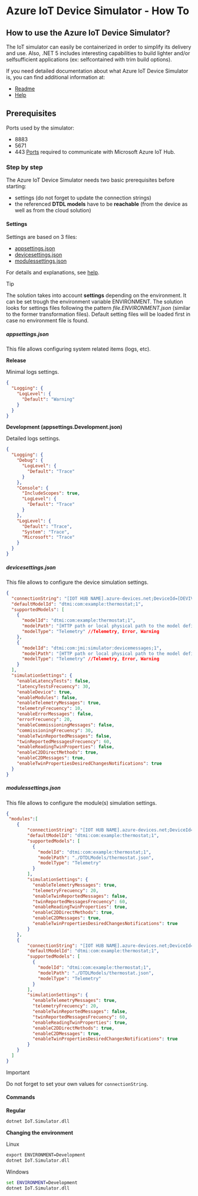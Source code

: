 ﻿# Azure IoT Device Simulator - How To


## How to use the Azure IoT Device Simulator?

The IoT simulator can easily be containerized in order to simplify its delivery and use.
Also, .NET 5 includes interesting capabilities to build lighter and/or selfsufficient applications (ex: selfcontained with trim build options).

If you need detailed documentation about what Azure IoT Device Simulator is, you can find additional information at:
 - [Readme](../Readme.md)
 - [Help](Help.md)


## Prerequisites

Ports used by the simulator:
 - 8883
 - 5671
 - 443
[Ports](https://docs.microsoft.com/en-us/azure/iot-hub/iot-hub-devguide-protocols) required to communicate with Microsoft Azure IoT Hub.


### Step by step
The Azure IoT Device Simulator needs two basic prerequisites before starting:
 - settings (do not forget to update the connection strings)
 - the referenced **DTDL models** have to be **reachable** (from the device as well as from the cloud solution)

#### Settings
Settings are based on 3 files:
 - [appsettings.json](#appsettings.json)
 - [devicesettings.json](#devicesettings.json)
 - [modulessettings.json](#modulessettings.json)

For details and explanations, see [help](Help.md).

> [!TIP]
> 
> The solution takes into account **settings** depending on the environment.
> It can be set trough the environment variable ENVIRONMENT.
> The solution looks for settings files following the pattern *file.ENVIRONMENT.json* (similar to the former transformation files).
> Default setting files will be loaded first in case no environment file is found.

##### appsettings.json
This file allows configuring system related items (logs, etc).

**Release**

Minimal logs settings.
```json
{
  "Logging": {
    "LogLevel": {
      "Default": "Warning"
    }
  }
}
```

**Development (appsettings.Development.json)**

Detailed logs settings.
```json
{
  "Logging": {
    "Debug": {
      "LogLevel": {
        "Default": "Trace"
      }
    },
    "Console": {
      "IncludeScopes": true,
      "LogLevel": {
        "Default": "Trace"
      }
    },
    "LogLevel": {
      "Default": "Trace",
      "System": "Trace",
      "Microsoft": "Trace"
    }
  }
}
```

##### devicesettings.json
This file allows to configure the device simulation settings.

```json
{
  "connectionString": "[IOT HUB NAME].azure-devices.net;DeviceId=[DEVIVE ID];SharedAccessKey=[SHARED KEY]",
  "defaultModelId": "dtmi:com:example:thermostat;1",
  "supportedModels": [
    {
      "modelId": "dtmi:com:example:thermostat;1",
      "modelPath": "[HTTP path or local physical path to the model definition]",
      "modelType": "Telemetry" //Telemetry, Error, Warning
    },
    {
      "modelId": "dtmi:com:jmi:simulator:devicemessages;1",
      "modelPath": "[HTTP path or local physical path to the model definition]",
      "modelType": "Telemetry" //Telemetry, Error, Warning
    }
  ],
  "simulationSettings": {
    "enableLatencyTests": false,
    "latencyTestsFrecuency": 30,
    "enableDevice": true,
    "enableModules": false,
    "enableTelemetryMessages": true,
    "telemetryFrecuency": 10,
    "enableErrorMessages": false,
    "errorFrecuency": 20,
    "enableCommissioningMessages": false,
    "commissioningFrecuency": 30,
    "enableTwinReportedMessages": false,
    "twinReportedMessagesFrecuency": 60,
    "enableReadingTwinProperties": false,
    "enableC2DDirectMethods": true,
    "enableC2DMessages": true,
    "enableTwinPropertiesDesiredChangesNotifications": true
  }
}

```

##### modulessettings.json
This file allows to configure the module(s) simulation settings.

```json
{
 "modules":[
    {
        "connectionString": "[IOT HUB NAME].azure-devices.net;DeviceId=[DEVIVE ID];ModuleId=[MODULE ID];SharedAccessKey=[SHARED KEY]",
        "defaultModelId": "dtmi:com:example:thermostat;1",
        "supportedModels": [
          {
            "modelId": "dtmi:com:example:thermostat;1",
            "modelPath": "./DTDLModels/thermostat.json",
            "modelType": "Telemetry"
          }
        ],
        "simulationSettings": {
          "enableTelemetryMessages": true,
          "telemetryFrecuency": 20,
          "enableTwinReportedMessages": false,
          "twinReportedMessagesFrecuency": 60,
          "enableReadingTwinProperties": true,
          "enableC2DDirectMethods": true,
          "enableC2DMessages": true,
          "enableTwinPropertiesDesiredChangesNotifications": true
        }
    },
    {
        "connectionString": "[IOT HUB NAME].azure-devices.net;DeviceId=[DEVIVE ID];ModuleId=[MODULE ID];SharedAccessKey=[SHARED KEY]",
        "defaultModelId": "dtmi:com:example:thermostat;1",
        "supportedModels": [
          {
            "modelId": "dtmi:com:example:thermostat;1",
            "modelPath": "./DTDLModels/thermostat.json",
            "modelType": "Telemetry"
          }
        ],
        "simulationSettings": {
          "enableTelemetryMessages": true,
          "telemetryFrecuency": 20,
          "enableTwinReportedMessages": false,
          "twinReportedMessagesFrecuency": 60,
          "enableReadingTwinProperties": true,
          "enableC2DDirectMethods": true,
          "enableC2DMessages": true,
          "enableTwinPropertiesDesiredChangesNotifications": true
        }
    }
  ]
}
```


> [!IMPORTANT]
>
> Do not forget to set your own values for `connectionString`. 


#### Commands
**Regular**
```cmd
dotnet IoT.Simulator.dll
```

**Changing the environment**

Linux
```cmd
export ENVIRONMENT=Development
dotnet IoT.Simulator.dll
```

Windows
```cmd
set ENVIRONMENT=Development
dotnet IoT.Simulator.dll
```
